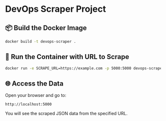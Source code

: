 # DevOps Scraper Project

## 📦 Build the Docker Image
```bash
docker build -t devops-scraper .
```

## 🚀 Run the Container with URL to Scrape
```bash
docker run -e SCRAPE_URL=https://example.com -p 5000:5000 devops-scraper
```

## 🌐 Access the Data
Open your browser and go to:
```
http://localhost:5000
```

You will see the scraped JSON data from the specified URL.
